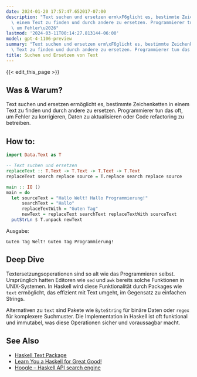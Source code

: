 ```yaml
---
date: 2024-01-20 17:57:47.652017-07:00
description: "Text suchen und ersetzen erm\xF6glicht es, bestimmte Zeichenketten in\
  \ einem Text zu finden und durch andere zu ersetzen. Programmierer tun das oft,\
  \ um Fehler\u2026"
lastmod: '2024-03-11T00:14:27.813144-06:00'
model: gpt-4-1106-preview
summary: "Text suchen und ersetzen erm\xF6glicht es, bestimmte Zeichenketten in einem\
  \ Text zu finden und durch andere zu ersetzen. Programmierer tun das oft, um Fehler\u2026"
title: Suchen und Ersetzen von Text
---
```


{{< edit_this_page >}}

## Was & Warum?
Text suchen und ersetzen ermöglicht es, bestimmte Zeichenketten in einem Text zu finden und durch andere zu ersetzen. Programmierer tun das oft, um Fehler zu korrigieren, Daten zu aktualisieren oder Code refactoring zu betreiben.

## How to:
```Haskell
import Data.Text as T

-- Text suchen und ersetzen
replaceText :: T.Text -> T.Text -> T.Text -> T.Text
replaceText search replace source = T.replace search replace source

main :: IO ()
main = do
  let sourceText = "Hallo Welt! Hallo Programmierung!"
      searchText = "Hallo"
      replaceTextWith = "Guten Tag"
      newText = replaceText searchText replaceTextWith sourceText
  putStrLn $ T.unpack newText
```
Ausgabe:
```
Guten Tag Welt! Guten Tag Programmierung!
```

## Deep Dive
Textersetzungsoperationen sind so alt wie das Programmieren selbst. Ursprünglich hatten Editoren wie `sed` und `awk` bereits solche Funktionen in UNIX-Systemen. In Haskell wird diese Funktionalität durch Packages wie `text` ermöglicht, das effizient mit Text umgeht, im Gegensatz zu einfachen Strings.

Alternativen zu `text` sind Pakete wie `ByteString` für binäre Daten oder `regex` für komplexere Suchmuster. Die Implementation in Haskell ist oft funktional und immutabel, was diese Operationen sicher und voraussagbar macht.

## See Also
- [Haskell Text Package](https://hackage.haskell.org/package/text)
- [Learn You a Haskell for Great Good!](http://learnyouahaskell.com/)
- [Hoogle – Haskell API search engine](https://hoogle.haskell.org/)
